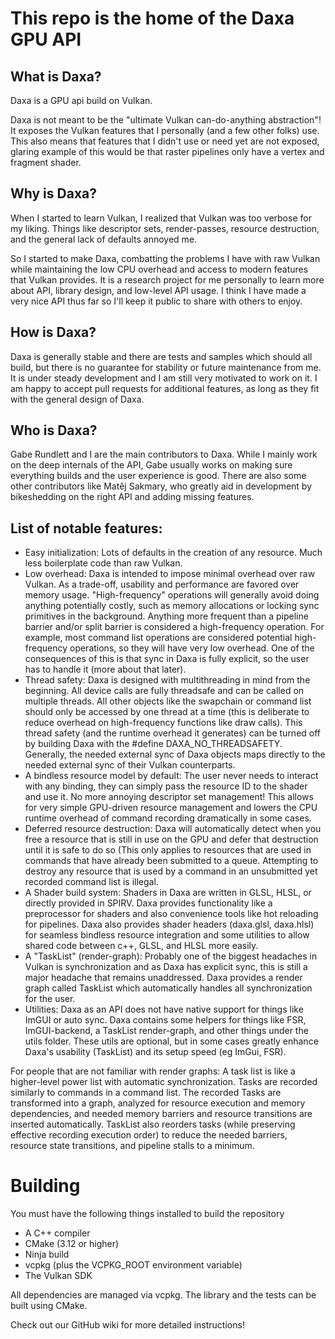 # This repo is the home of the Daxa GPU API

## What is Daxa?
Daxa is a GPU api build on Vulkan.

Daxa is not meant to be the "ultimate Vulkan can-do-anything abstraction"! It exposes the Vulkan features that I personally (and a few other folks) use. This also means that features that I didn't use or need yet are not exposed, glaring example of this would be that raster pipelines only have a vertex and fragment shader.

## Why is Daxa?

When I started to learn Vulkan, I realized that Vulkan was too verbose for my liking. Things like descriptor sets, render-passes, resource destruction, and the general lack of defaults annoyed me.

So I started to make Daxa, combatting the problems I have with raw Vulkan while maintaining the low CPU overhead and access to modern features that Vulkan provides. It is a research project for me personally to learn more about API, library design, and low-level API usage. I think I have made a very nice API thus far so I'll keep it public to share with others to enjoy.

## How is Daxa?

Daxa is generally stable and there are tests and samples which should all build, but there is no guarantee for stability or future maintenance from me. It is under steady development and I am still very motivated to work on it. I am happy to accept pull requests for additional features, as long as they fit with the general design of Daxa.

## Who is Daxa?

Gabe Rundlett and I are the main contributors to Daxa. While I mainly work on the deep internals of the API, Gabe usually works on making sure everything builds and the user experience is good. There are also some other contributors like Matěj Sakmary, who greatly aid in development by bikeshedding on the right API and adding missing features.

## List of notable features:
* Easy initialization: Lots of defaults in the creation of any resource. Much less boilerplate code than raw Vulkan.
* Low overhead: Daxa is intended to impose minimal overhead over raw Vulkan. As a trade-off, usability and performance are favored over memory usage. "High-frequency" operations will generally avoid doing anything potentially costly, such as memory allocations or locking sync primitives in the background. Anything more frequent than a pipeline barrier and/or split barrier is considered a high-frequency operation. For example, most command list operations are considered potential high-frequency operations, so they will have very low overhead. One of the consequences of this is that sync in Daxa is fully explicit, so the user has to handle it (more about that later).
* Thread safety: Daxa is designed with multithreading in mind from the beginning. All device calls are fully threadsafe and can be called on multiple threads. All other objects like the swapchain or command list should only be accessed by one thread at a time (this is deliberate to reduce overhead on high-frequency functions like draw calls). This thread safety (and the runtime overhead it generates) can be turned off by building Daxa with the #define DAXA_NO_THREADSAFETY. Generally, the needed external sync of Daxa objects maps directly to the needed external sync of their Vulkan counterparts.
* A bindless resource model by default: The user never needs to interact with any binding, they can simply pass the resource ID to the shader and use it. No more annoying descriptor set management! This allows for very simple GPU-driven resource management and lowers the CPU runtime overhead of command recording dramatically in some cases.
* Deferred resource destruction: Daxa will automatically detect when you free a resource that is still in use on the GPU and defer that destruction until it is safe to do so (This only applies to resources that are used in commands that have already been submitted to a queue. Attempting to destroy any resource that is used by a command in an unsubmitted yet recorded command list is illegal.
* A Shader build system: Shaders in Daxa are written in GLSL, HLSL, or directly provided in SPIRV. Daxa provides functionality like a preprocessor for shaders and also convenience tools like hot reloading for pipelines. Daxa also provides shader headers (daxa.glsl, daxa.hlsl) for seamless bindless resource integration and some utilities to allow shared code between c++, GLSL, and HLSL more easily.
* A "TaskList" (render-graph): Probably one of the biggest headaches in Vulkan is synchronization and as Daxa has explicit sync, this is still a major headache that remains unaddressed. Daxa provides a render graph called TaskList which automatically handles all synchronization for the user.
* Utilities: Daxa as an API does not have native support for things like ImGUI or auto sync. Daxa contains some helpers for things like FSR, ImGUI-backend, a TaskList render-graph, and other things under the utils folder. These utils are optional, but in some cases greatly enhance Daxa's usability (TaskList) and its setup speed (eg ImGui, FSR).

For people that are not familiar with render graphs: A task list is like a higher-level power list with automatic synchronization. Tasks are recorded similarly to commands in a command list. The recorded Tasks are transformed into a graph, analyzed for resource execution and memory dependencies, and needed memory barriers and resource transitions are inserted automatically. TaskList also reorders tasks (while preserving effective recording execution order) to reduce the needed barriers, resource state transitions, and pipeline stalls to a minimum.

# Building
You must have the following things installed to build the repository
 * A C++ compiler
 * CMake (3.12 or higher)
 * Ninja build
 * vcpkg (plus the VCPKG_ROOT environment variable)
 * The Vulkan SDK

All dependencies are managed via vcpkg.
The library and the tests can be built using CMake.

Check out our GitHub wiki for more detailed instructions!

